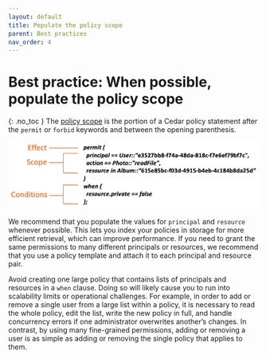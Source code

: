```yaml
---
layout: default
title: Populate the policy scope
parent: Best practices
nav_order: 4
---
```


# Best practice: When possible, populate the policy scope
{: .no_toc }
The [policy scope](terminology.html#policy) is the portion of a Cedar policy statement after the `permit` or `forbid` keywords and between the opening parenthesis.

![\[Illustrates the structure of a &Cedar; policy, including the scope.\]](images/structure-of-policy.png)

We recommend that you populate the values for `principal` and `resource` whenever possible. This lets you index your policies in storage for more efficient retrieval, which can improve performance. If you need to grant the same permissions to many different principals or resources, we recommend that you use a policy template and attach it to each principal and resource pair.

Avoid creating one large policy that contains lists of principals and resources in a `when` clause. Doing so will likely cause you to run into scalability limits or operational challenges. For example, in order to add or remove a single user from a large list within a policy, it is necessary to read the whole policy, edit the list, write the new policy in full, and handle concurrency errors if one administrator overwrites another’s changes. In contrast, by using many fine-grained permissions, adding or removing a user is as simple as adding or removing the single policy that applies to them.

